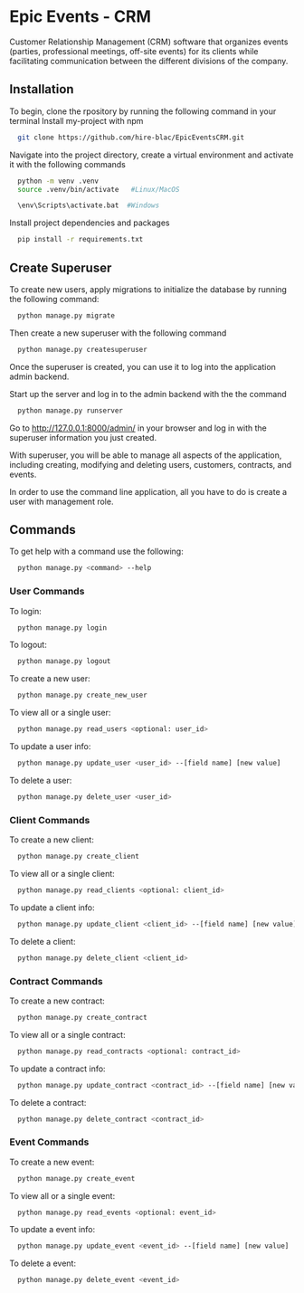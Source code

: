 
# Epic Events - CRM

Customer Relationship Management (CRM) software that organizes events (parties, professional meetings,
off-site events) for its clients while facilitating communication between the different divisions of the
company.




## Installation
To begin, clone the rpository by running the following command in your terminal
Install my-project with npm

```bash
  git clone https://github.com/hire-blac/EpicEventsCRM.git
```
Navigate into the project directory, create a virtual environment and activate it with the following commands
```bash
  python -m venv .venv
  source .venv/bin/activate   #Linux/MacOS

  \env\Scripts\activate.bat  #Windows
```
Install project dependencies and packages
```bash
  pip install -r requirements.txt
```

## Create Superuser
To create new users, apply migrations to initialize the database by running the following command:

```bash
  python manage.py migrate
```
Then create a new superuser with the following command

```bash
  python manage.py createsuperuser
```
Once the superuser is created, you can use it to log into the application admin backend.

Start up the server and log in to the admin backend with the the command

```bash
  python manage.py runserver
```
Go to http://127.0.0.1:8000/admin/ in your browser and log in with the superuser information you just created.

With superuser, you will be able to manage all aspects of the application, including creating, modifying and deleting users, customers, contracts, and events.

In order to use the command line application, all you have to do is create a user with management role.

## Commands
To get help with a command use the following: 

```bash
  python manage.py <command> --help
```

### User Commands
To login:

```bash
  python manage.py login
```
To logout:

```bash
  python manage.py logout
```
To create a new user:

```bash
  python manage.py create_new_user
```
To view all or a single user:

```bash
  python manage.py read_users <optional: user_id>
```
To update a user info:

```bash
  python manage.py update_user <user_id> --[field name] [new value]
```
To delete a user:

```bash
  python manage.py delete_user <user_id>
```


### Client Commands

To create a new client:

```bash
  python manage.py create_client
```
To view all or a single client:

```bash
  python manage.py read_clients <optional: client_id>
```
To update a client info:

```bash
  python manage.py update_client <client_id> --[field name] [new value]
```
To delete a client:

```bash
  python manage.py delete_client <client_id>
```


### Contract Commands

To create a new contract:

```bash
  python manage.py create_contract
```
To view all or a single contract:

```bash
  python manage.py read_contracts <optional: contract_id>
```
To update a contract info:

```bash
  python manage.py update_contract <contract_id> --[field name] [new value]
```
To delete a contract:

```bash
  python manage.py delete_contract <contract_id>
```


### Event Commands

To create a new event:

```bash
  python manage.py create_event
```
To view all or a single event:

```bash
  python manage.py read_events <optional: event_id>
```
To update a event info:

```bash
  python manage.py update_event <event_id> --[field name] [new value]
```
To delete a event:

```bash
  python manage.py delete_event <event_id>
```